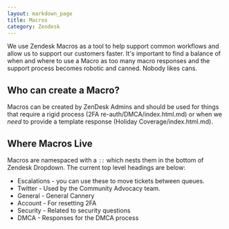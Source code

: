 ```yaml
---
layout: markdown_page
title: Macros
category: Zendesk
---
```



We use Zendesk Macros as a tool to help support common workflows and allow us to support our customers faster. It's important to find a balance of when and where to use a Macro as too many macro responses and the support process becomes robotic and canned. Nobody likes cans.

## Who can create a Macro?

Macros can be created by ZenDesk Admins and should be used for things that require a rigid process (2FA re-auth/DMCA/index.html.md) or when we _need_ to provide a template response (Holiday Coverage/index.html.md).

## Where Macros Live

Macros are namespaced with a `::` which nests them in the bottom of Zendesk Dropdown. The current top level headings are below:

* Escalations - you can use these to move tickets between queues.
* Twitter - Used by the Community Advocacy team.
* General - General Cannery
* Account - For resetting 2FA
* Security - Related to security questions
* DMCA - Responses for the DMCA process
